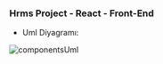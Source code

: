 ### Hrms Project - React - Front-End

+ Uml Diyagramı: 

![componentsUml](https://user-images.githubusercontent.com/46132459/121368813-042dc680-c944-11eb-899b-4ad1f971fd15.png)


